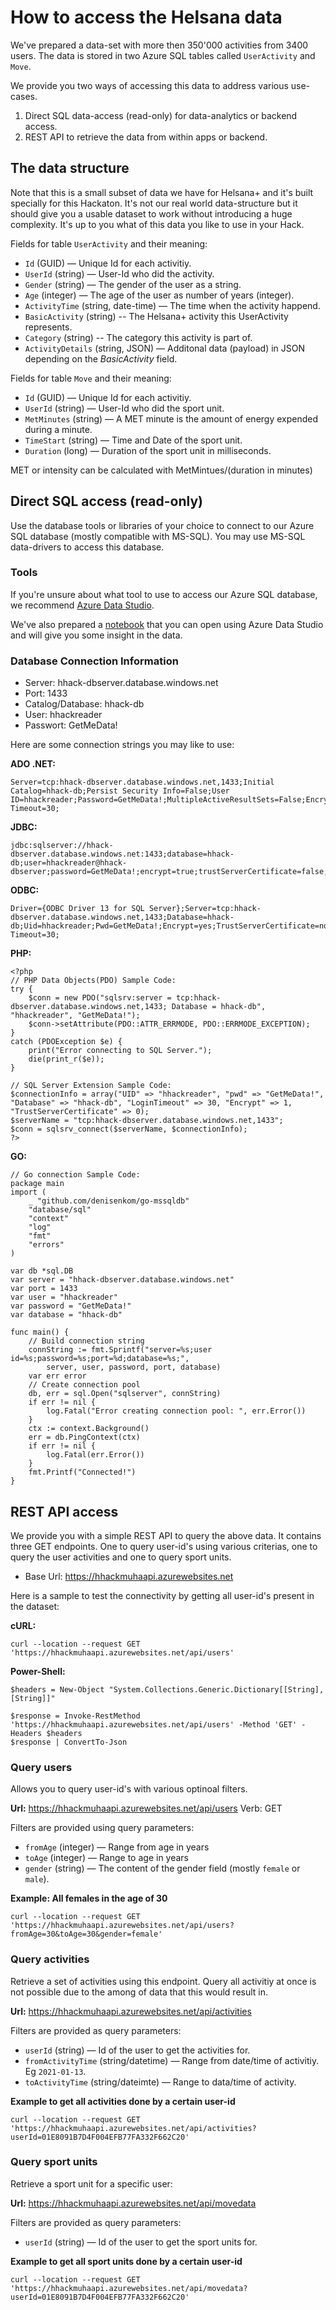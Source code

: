 # How to access the Helsana data

We've prepared a data-set with more then 350'000 activities from 3400 users. The data is stored in two Azure SQL tables called `UserActivity` and `Move`.

We provide you two ways of accessing this data to address various use-cases.

1. Direct SQL data-access (read-only) for data-analytics or backend access.
1. REST API to retrieve the data from within apps or backend.

## The data structure

Note that this is a small subset of data we have for Helsana+ and it's built specially for this Hackaton. It's not our real world data-structure but it should give you a usable dataset to work without introducing a huge complexity. It's up to you what of this data you like to use in your Hack.

Fields for table `UserActivity` and their meaning:

- ``Id`` (GUID) &mdash; Unique Id for each activitiy.
- ``UserId`` (string) &mdash; User-Id who did the activity.
- ``Gender`` (string) &mdash; The gender of the user as a string.
- ``Age`` (integer) &mdash; The age of the user as number of years (integer).
- ``ActivityTime`` (string, date-time) &mdash; The time when the activity happend.
- ``BasicActivity`` (string) -- The Helsana+ activity this UserActivity represents.
- ``Category`` (string) -- The category this activity is part of.
- ``ActivityDetails`` (string, JSON) &mdash; Additonal data (payload) in JSON depending on the *BasicActivity* field.

Fields for table `Move` and their meaning:

- ``Id`` (GUID) &mdash; Unique Id for each activitiy.
- ``UserId`` (string) &mdash; User-Id who did the sport unit.
- ``MetMinutes`` (string) &mdash; A MET minute is the amount of energy expended during a minute.
- ``TimeStart`` (string) &mdash; Time and Date of the sport unit.
- ``Duration`` (long) &mdash; Duration of the sport unit in milliseconds.

MET or intensity can be calculated with MetMintues/(duration in minutes)

## Direct SQL access (read-only)

Use the database tools or libraries of your choice to connect to our Azure SQL database (mostly compatible with MS-SQL). You may use MS-SQL data-drivers to access this database.

### Tools
If you're unsure about what tool to use to access our Azure SQL database, we recommend [Azure Data Studio](https://docs.microsoft.com/en-us/sql/azure-data-studio/download-azure-data-studio?view=sql-server-ver15).

We've also prepared a [notebook](Hack22_DataAnalysis.ipynb) that you can open using Azure Data Studio and will give you some insight in the data.

### Database Connection Information
- Server: hhack-dbserver.database.windows.net
- Port: 1433
- Catalog/Database: hhack-db
- User: hhackreader
- Passwort: GetMeData!

Here are some connection strings you may like to use:

**ADO .NET:**
```
Server=tcp:hhack-dbserver.database.windows.net,1433;Initial Catalog=hhack-db;Persist Security Info=False;User ID=hhackreader;Password=GetMeData!;MultipleActiveResultSets=False;Encrypt=True;TrustServerCertificate=False;Connection Timeout=30;
```

**JDBC:**
```
jdbc:sqlserver://hhack-dbserver.database.windows.net:1433;database=hhack-db;user=hhackreader@hhack-dbserver;password=GetMeData!;encrypt=true;trustServerCertificate=false;hostNameInCertificate=*.database.windows.net;loginTimeout=30;
```

**ODBC:**
```
Driver={ODBC Driver 13 for SQL Server};Server=tcp:hhack-dbserver.database.windows.net,1433;Database=hhack-db;Uid=hhackreader;Pwd=GetMeData!;Encrypt=yes;TrustServerCertificate=no;Connection Timeout=30;
```

**PHP:**
```
<?php
// PHP Data Objects(PDO) Sample Code:
try {
    $conn = new PDO("sqlsrv:server = tcp:hhack-dbserver.database.windows.net,1433; Database = hhack-db", "hhackreader", "GetMeData!");
    $conn->setAttribute(PDO::ATTR_ERRMODE, PDO::ERRMODE_EXCEPTION);
}
catch (PDOException $e) {
    print("Error connecting to SQL Server.");
    die(print_r($e));
}

// SQL Server Extension Sample Code:
$connectionInfo = array("UID" => "hhackreader", "pwd" => "GetMeData!", "Database" => "hhack-db", "LoginTimeout" => 30, "Encrypt" => 1, "TrustServerCertificate" => 0);
$serverName = "tcp:hhack-dbserver.database.windows.net,1433";
$conn = sqlsrv_connect($serverName, $connectionInfo);
?>
```

**GO:**
```
// Go connection Sample Code:
package main
import (
	_ "github.com/denisenkom/go-mssqldb"
	"database/sql"
	"context"
	"log"
	"fmt"
	"errors"
)

var db *sql.DB
var server = "hhack-dbserver.database.windows.net"
var port = 1433
var user = "hhackreader"
var password = "GetMeData!"
var database = "hhack-db"

func main() {
	// Build connection string
	connString := fmt.Sprintf("server=%s;user id=%s;password=%s;port=%d;database=%s;",
		server, user, password, port, database)
	var err error
	// Create connection pool
	db, err = sql.Open("sqlserver", connString)
	if err != nil {
		log.Fatal("Error creating connection pool: ", err.Error())
	}
	ctx := context.Background()
	err = db.PingContext(ctx)
	if err != nil {
		log.Fatal(err.Error())
	}
	fmt.Printf("Connected!")
}
```


## REST API access

We provide you with a simple REST API to query the above data. It contains three GET endpoints. One to query user-id's using various criterias, one to query the user activities and one to query sport units.


- Base Url: https://hhackmuhaapi.azurewebsites.net

Here is a sample to test the connectivity by getting all user-id's present in the dataset:

**cURL:**
```
curl --location --request GET 'https://hhackmuhaapi.azurewebsites.net/api/users'
```

**Power-Shell:**
```
$headers = New-Object "System.Collections.Generic.Dictionary[[String],[String]]"

$response = Invoke-RestMethod 'https://hhackmuhaapi.azurewebsites.net/api/users' -Method 'GET' -Headers $headers
$response | ConvertTo-Json
```

### Query users

Allows you to query user-id's with various optinoal filters.

**Url:** https://hhackmuhaapi.azurewebsites.net/api/users
Verb: GET

Filters are provided using query parameters:

- ``fromAge`` (integer) &mdash; Range from age in years
- ``toAge`` (integer) &mdash; Range to age in years
- ``gender`` (string) &mdash; The content of the gender field (mostly ``female`` or ``male``).

**Example: All females in the age of 30**

```
curl --location --request GET 'https://hhackmuhaapi.azurewebsites.net/api/users?fromAge=30&toAge=30&gender=female'
```

### Query activities

Retrieve a set of activities using this endpoint. Query all activitiy at once is not possible due to the among of data that this would result in.

**Url:** https://hhackmuhaapi.azurewebsites.net/api/activities

Filters are provided as query parameters:

- ``userId`` (string) &mdash; Id of the user to get the activities for.
- ``fromActivityTime`` (string/datetime) &mdash; Range from date/time of activitiy. Eg ``2021-01-13``.
- ``toActivityTime`` (string/dateimte) &mdash; Range to data/time of activity.

**Example to get all activities done by a certain user-id**

```
curl --location --request GET 'https://hhackmuhaapi.azurewebsites.net/api/activities?userId=01E8091B7D4F004EFB77FA332F662C20'
```

### Query sport units

Retrieve a sport unit for a specific user:

**Url:** https://hhackmuhaapi.azurewebsites.net/api/movedata

Filters are provided as query parameters:

- ``userId`` (string) &mdash; Id of the user to get the sport units for.

**Example to get all sport units done by a certain user-id**

```
curl --location --request GET 'https://hhackmuhaapi.azurewebsites.net/api/movedata?userId=01E8091B7D4F004EFB77FA332F662C20'
```
